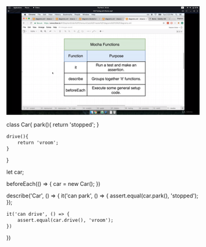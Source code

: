 <img src ="https://github.com/neelbavarva/Ethereum/blob/main/2-SmartContract_Solidity/Mocha/Images/1.png">

<p>
class Car{
    park(){
        return 'stopped';
    }

    drive(){
        return 'vroom';
    }
}

let car;

beforeEach(() => {
    car = new Car();
})

describe('Car', () => {
    it('can park', () => {
        assert.equal(car.park(), 'stopped');
    });

    it('can drive', () => {
        assert.equal(car.drive(), 'vroom');
    })
})
</p>
